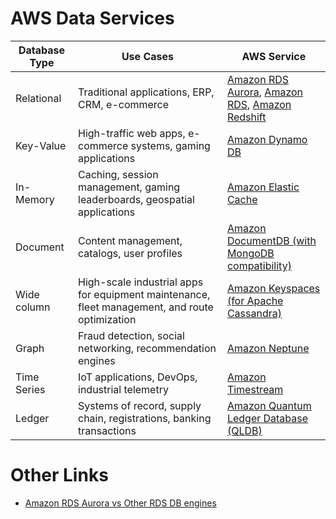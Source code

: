 
# AWS Data Services

| Database Type   | Use Cases                                                                                          | AWS Service                                                                                              |
|-----------------|----------------------------------------------------------------------------------------------------|----------------------------------------------------------------------------------------------------------|
| Relational      | Traditional applications, ERP, CRM, e-commerce                                                     | [Amazon RDS Aurora](AmazonRDSAurora), [Amazon RDS](AmazonRDS.md), [Amazon Redshift](AmazonRedshift.md)   |
| Key-Value       | High-traffic web apps, e-commerce systems, gaming applications                                     | [Amazon Dynamo DB](AmazonDynamoDB/Readme.md)                                                             |
| In-Memory       | Caching, session management, gaming leaderboards, geospatial applications                          | [Amazon Elastic Cache](AmazonElasticCache.md)                                                            |
| Document        | Content management, catalogs, user profiles                                                        | [Amazon DocumentDB (with MongoDB compatibility)](https://aws.amazon.com/documentdb/)                     |
| Wide column     | High-scale industrial apps for equipment maintenance, fleet management, and route optimization     | [Amazon Keyspaces (for Apache Cassandra)](AmazonKeySpaces.md)                                            |
| Graph           | Fraud detection, social networking, recommendation engines                                         | [Amazon Neptune](https://aws.amazon.com/neptune/)                                                        |
| Time Series     | IoT applications, DevOps, industrial telemetry                                                     | [Amazon Timestream](https://aws.amazon.com/timestream/)                                                                                        |
| Ledger          | Systems of record, supply chain, registrations, banking transactions                               | [Amazon Quantum Ledger Database (QLDB)](https://aws.amazon.com/qldb/)                                    |

# Other Links
- [Amazon RDS Aurora vs Other RDS DB engines](AmazonAuroraVsRDS.md)